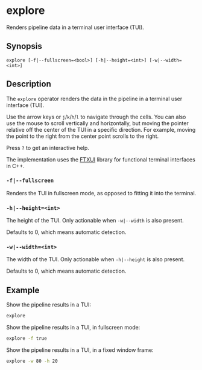 # explore

Renders pipeline data in a terminal user interface (TUI).

## Synopsis

```
explore [-f|--fullscreen=<bool>] [-h|--height=<int>] [-w|--width=<int>]
```

## Description

The `explore` operator renders the data in the pipeline in a terminal user
interface (TUI).

Use the arrow keys or `j`/`k`/`h`/`l` to navigate through the cells. You can
also use the mouse to scroll vertically and horizontally, but moving the pointer
relative off the center of the TUI in a specific direction. For example, moving
the point to the right from the center point scrolls to the right.

Press `?` to get an interactive help.

The implementation uses the [FTXUI](https://arthursonzogni.github.io/FTXUI/)
library for functional terminal interfaces in C++.

### `-f|--fullscreen`

Renders the TUI in fullscreen mode, as opposed to fitting it into the terminal.

### `-h|--height=<int>`

The height of the TUI. Only actionable when `-w|--width` is also present.

Defaults to 0, which means automatic detection.

### `-w|--width=<int>`

The width of the TUI. Only actionable when `-h|--height` is also present.

Defaults to 0, which means automatic detection.

## Example

Show the pipeline results in a TUI:

```bash
explore
```

Show the pipeline results in a TUI, in fullscreen mode:

```bash
explore -f true
```

Show the pipeline results in a TUI, in a fixed window frame:

```bash
explore -w 80 -h 20
```
